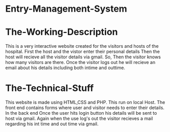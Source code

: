 # Entry-Management-System
# The-Working-Description
This is a very interactive website created for the visitors and hosts of the hospital.
First the host and the vistor enter their personal details
Then the host will recieve all the visitor details via gmail.
So, Then the visitor knows how many visitors are there.
Once the visitor logs out he will recieve an email about his details including both intime and outtime.
# The-Technical-Stuff
This website is made using HTML,CSS and PHP.
This run on local Host.
The front end contains forms where user and visitor needs to enter their details.
In the back end Once the user hits login button his details will be sent to host via gmail.
Again when the use log's out the visitor recieves a mail regarding his int time and out time via gmail.

